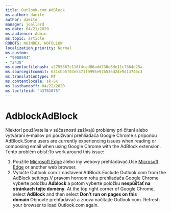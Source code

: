```yaml
---
title: Outlook.com AdBlock
ms.author: daeite
author: daeite
manager: joallard
ms.date: 04/21/2020
ms.audience: Admin
ms.topic: article
ROBOTS: NOINDEX, NOFOLLOW
localization_priority: Normal
ms.custom:
- "9000594"
- "2438"
ms.openlocfilehash: a2755867c118f4ced86add738e8de11c7364d25a
ms.sourcegitcommit: 631cbb5f03e5371f0995e976536d24e9d13746c3
ms.translationtype: MT
ms.contentlocale: sk-SK
ms.lasthandoff: 04/22/2020
ms.locfileid: "43761075"
---
```

# <a name="adblock"></a><span data-ttu-id="9dc5c-102">Adblock</span><span class="sxs-lookup"><span data-stu-id="9dc5c-102">AdBlock</span></span>

<span data-ttu-id="9dc5c-103">Niektorí používatelia v súčasnosti zažívajú problémy pri čítaní alebo vytváraní e-mailov pri používaní prehliadača Google Chrome s príponou AdBlock.</span><span class="sxs-lookup"><span data-stu-id="9dc5c-103">Some users are currently experiencing issues when reading or composing email when using Google Chrome with the AdBlock extension.</span></span> <span data-ttu-id="9dc5c-104">Tento problém obísť:</span><span class="sxs-lookup"><span data-stu-id="9dc5c-104">To work around this issue:</span></span>

1. <span data-ttu-id="9dc5c-105">Použite [Microsoft Edge](https://www.microsoft.com/windows/microsoft-edge) alebo iný webový prehľadávač.</span><span class="sxs-lookup"><span data-stu-id="9dc5c-105">Use [Microsoft Edge](https://www.microsoft.com/windows/microsoft-edge) or another web browser.</span></span>
1. <span data-ttu-id="9dc5c-106">Vylúčte Outlook.com z nastavení AdBlock.</span><span class="sxs-lookup"><span data-stu-id="9dc5c-106">Exclude Outlook.com from the AdBlock settings.</span></span><span data-ttu-id="9dc5c-107">V pravom hornom rohu prehliadača Google Chrome vyberte položku **Adblock** a potom vyberte položku **nespúšťať na stránkach tejto domény**.</span><span class="sxs-lookup"><span data-stu-id="9dc5c-107"> At the top right corner of Google Chrome, select **AdBlock** and then select **Don’t run on pages on this domain**.</span></span><span data-ttu-id="9dc5c-108">Obnovte prehľadávač a znova načítajte Outlook.com.</span><span class="sxs-lookup"><span data-stu-id="9dc5c-108"> Refresh your browser to load Outlook.com again.</span></span>